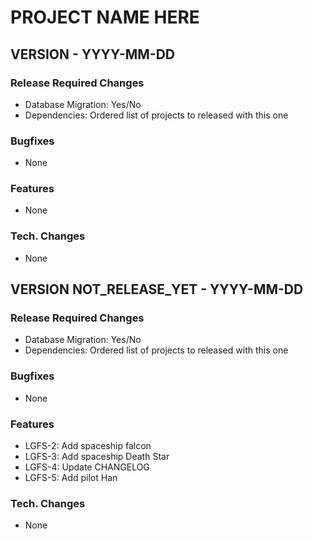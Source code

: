 PROJECT NAME HERE
=================


VERSION  -  YYYY-MM-DD
-----------------------


### Release Required Changes

- Database Migration: Yes/No
- Dependencies: Ordered list of projects to released with this one

### Bugfixes

- None


### Features

- None


### Tech. Changes

- None


VERSION NOT_RELEASE_YET  -  YYYY-MM-DD
-----------------------


### Release Required Changes

- Database Migration: Yes/No
- Dependencies: Ordered list of projects to released with this one

### Bugfixes

- None


### Features

- LGFS-2: Add spaceship falcon
- LGFS-3: Add spaceship Death Star
- LGFS-4: Update CHANGELOG
- LGFS-5: Add pilot Han


### Tech. Changes

- None

